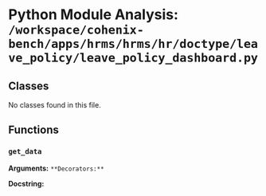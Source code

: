 # Python Module Analysis: `/workspace/cohenix-bench/apps/hrms/hrms/hr/doctype/leave_policy/leave_policy_dashboard.py`

## Classes

No classes found in this file.


## Functions

### `get_data`
**Arguments:** ``
**Decorators:** ``

**Docstring:**
```

```

